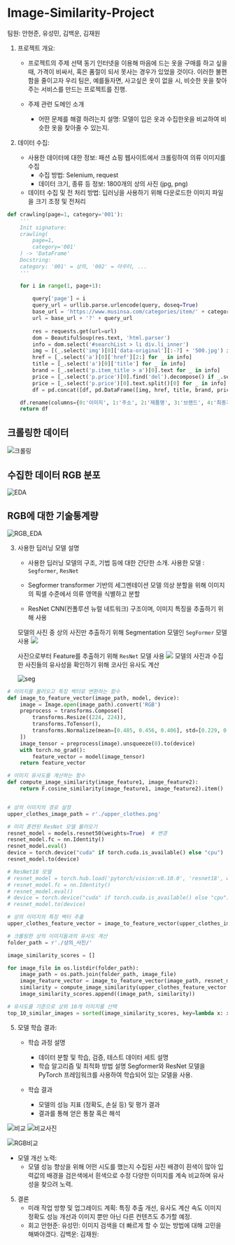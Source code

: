 # Image-Similarity-Project

팀원: 안현준, 유성민, 김백운, 김재원

1. 프로젝트  개요:
    - 프로젝트의 주제 선택 동기
	인터넷을 이용해 마음에 드는 옷을 구매를 하고 싶을 때, 가격이 비싸서, 혹은 품절이 되서 못사는 경우가 있었을 것이다.
	이러한 불편함을 줄이고자 우리 팀은,
	예를들자면, 사고싶은 옷이 없을 시, 비슷한 옷을 찾아주는 서비스를 만드는 프로젝트를 진행.

    - 주제 관련  도메인 소개
        - 어떤 문제를 해결 하려는지 설명: 모델이 입은 옷과 수집한옷을 비교하여 비슷한 옷을 찾아줄 수 있는지.

2. 데이터 수집:
    - 사용한 데이터에 대한 정보: 패션 쇼핑 웹사이트에서 크롤링하여 의류 이미지를 수집
	    - 수집 방법: Selenium, request
	    - 데이터 크기, 종류 등 정보: 1800개의 상의 사진 (jpg, png)
    - 데이터 수집 및 전 처리 방법: 딥러닝을 사용하기 위해 다운로드한 이미지 파일을 크기 조정 및 전처리


```python
def crawling(page=1, category='001'):
    '''
    Init signature:
    crawling(
        page=1,
        category='001'
    ) -> 'DataFrame'
    Docstring:     
    category: '001' = 상의, '002' = 아우터, ...
    '''

    for i in range(1, page+1):
    
        query['page'] = i
        query_url = urllib.parse.urlencode(query, doseq=True)
        base_url = 'https://www.musinsa.com/categories/item/' + category # 001: 상의, 002: 아우터, ...
        url = base_url + '?' + query_url
        
        res = requests.get(url=url)
        dom = BeautifulSoup(res.text, 'html.parser')
        info = dom.select('#searchList > li div.li_inner')
        img = [(_.select('img')[0]['data-original'][:-7] + '500.jpg') if _.select('img')[0]['data-original'].endswith('jpg') else (_.select('img')[0]['data-original'][:-7] + '500.png') for _ in info]
        href = [_.select('a')[0]['href'][2:] for _ in info]
        title = [_.select('a')[0]['title'] for _ in info]
        brand = [_.select('p.item_title > a')[0].text for _ in info]
        price = [_.select('p.price')[0].find('del').decompose() if _.select('p.price')[0].find('del') != None else 0 for _ in info]
        price = [_.select('p.price')[0].text.split()[0] for _ in info]
        df = pd.concat([df, pd.DataFrame([img, href, title, brand, price]).T], axis=0)

    df.rename(columns={0:'이미지', 1:'주소', 2:'제품명', 3:'브랜드', 4:'최종가격'}, inplace=True)
    return df
```

## 크롤링한 데이터

![크롤링](/image/crawling_df.jpeg)

## 수집한 데이터 RGB 분포

![EDA](/image/EDA.png)


## RGB에 대한 기술통계량

![RGB_EDA](/image/RGB_EDA.jpeg)

3. 사용한 딥러닝 모델 설명
   - 사용한 딥러닝 모델의 구조, 기법 등에 대한 간단한 소개.
     	사용한 모델 : `Segformer`, `ResNet`

   - Segformer
     transformer 기반의 세그멘테이션 모델
     의상 분할을 위해 이미지의 픽셀 수준에서 의류 영역을 식별하고 분할

   - ResNet
     CNN(컨폴루션 뉴럴 네트워크) 구조이며, 이미지 특징을 추출하기 위해 사용

   모델의 사진 중 상의 사진만 추출하기 위해 Segmentation 모델인 `SegFormer` 모델 사용
   <image src='https://huggingface.co/datasets/huggingface/documentation-images/resolve/main/segformer_architecture.png'>

   사진으로부터 Feature를 추출하기 위해 `ResNet` 모델 사용
   <image src='https://img1.daumcdn.net/thumb/R1280x0/?scode=mtistory2&fname=https%3A%2F%2Fblog.kakaocdn.net%2Fdn%2FdWvmSt%2Fbtq8HUxeGbt%2FRYjh295Vsf1UTixT1xsKNk%2Fimg.png'>
   모델의 사진과 수집한 사진들의 유사성을 확인하기 위해 코사인 유사도 계산

   ![seg](/image/seg.png)

```python
# 이미지를 불러오고 특징 벡터로 변환하는 함수
def image_to_feature_vector(image_path, model, device):
    image = Image.open(image_path).convert('RGB')
    preprocess = transforms.Compose([
        transforms.Resize((224, 224)),
        transforms.ToTensor(),
        transforms.Normalize(mean=[0.485, 0.456, 0.406], std=[0.229, 0.224, 0.225]),
    ])
    image_tensor = preprocess(image).unsqueeze(0).to(device)
    with torch.no_grad():
        feature_vector = model(image_tensor)
    return feature_vector

# 이미지 유사도를 계산하는 함수
def compute_image_similarity(image_feature1, image_feature2):
    return F.cosine_similarity(image_feature1, image_feature2).item()


# 상의 이미지의 경로 설정
upper_clothes_image_path = r'./upper_clothes.png'

# 미리 훈련된 ResNet 모델 불러오기
resnet_model = models.resnet50(weights=True)  # 변경
resnet_model.fc = nn.Identity()
resnet_model.eval()
device = torch.device("cuda" if torch.cuda.is_available() else "cpu")
resnet_model.to(device)

# ResNet18 모델
# resnet_model = torch.hub.load('pytorch/vision:v0.10.0', 'resnet18', weights=True)
# resnet_model.fc = nn.Identity()
# resnet_model.eval()
# device = torch.device("cuda" if torch.cuda.is_available() else "cpu")
# resnet_model.to(device)

# 상의 이미지의 특징 벡터 추출
upper_clothes_feature_vector = image_to_feature_vector(upper_clothes_image_path, resnet_model, device)

# 크롤링한 상의 이미지들과의 유사도 계산
folder_path = r'./상의_사진/'

image_similarity_scores = []

for image_file in os.listdir(folder_path):
    image_path = os.path.join(folder_path, image_file)
    image_feature_vector = image_to_feature_vector(image_path, resnet_model, device)
    similarity = compute_image_similarity(upper_clothes_feature_vector, image_feature_vector)
    image_similarity_scores.append((image_path, similarity))

# 유사도를 기준으로 상위 10개 이미지를 선택
top_10_similar_images = sorted(image_similarity_scores, key=lambda x: x[1], reverse=True)[:10]
```   
	   
5. 모델 학습 결과:
	 - 학습 과정 설명
		- 데이터 분할 및 학습, 검증, 테스트 데이터 세트 설명
		- 학습 알고리즘 및 최적화 방법 설명
		Segformer와 ResNet 모델을 PyTorch 프레임워크를 사용하여 학습되어 있는 모델을 사용.

	- 학습 결과
		- 모델의 성능 지표 (정확도, 손실 등) 및 평가 결과
		- 결과를 통해 얻은 통찰 혹은 해석

![비교](/image/image.png)
![비교사진](/image/image1.png)


![RGB비교](/image/RGB_비교.png)

- 모델 개선 노력:
	- 모델 성능 향상을 위해 어떤 시도를 했는지
수집된 사진 배경이 흰색이 많아 입력값의 배경을 검은색에서 흰색으로 수정
 다양한 이미지를 계속 비교하며 유사성을 찾으려 노력.

  
  
		
5. 결론
	- 미래 작업 방향 및 업그레이드 계획: 특징 추출 개선, 유사도 계산 속도  이미지 정확도 성능 개선과 이미지 뿐만 아닌 다른 컨텐츠도 추가할 예정.
	- 회고
		안현준:
		유성민: 이미지 검색을 더 빠르게 할 수 있는 방법에 대해 고민을 해봐야갰다.
		김백운:
		김재원:
   
